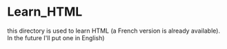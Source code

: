 # Learn_HTML
this directory is used to learn HTML (a French version is already available). In the future I'll put one in English)
